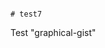                                                                                                                                                                                                                                                                                                                                                                                                                                                                                                                                                                                                             # test7
Test "graphical-gist"